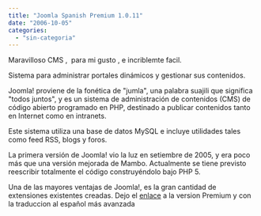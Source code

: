 ```yaml
---
title: "Joomla Spanish Premium 1.0.11"
date: "2006-10-05"
categories: 
  - "sin-categoria"
---
```


Maravilloso CMS ,  para mi gusto , e incriblemte facil.

Sistema para administrar portales dinámicos y gestionar sus contenidos.

Joomla! proviene de la fonética de "jumla", una palabra suajili que significa "todos juntos", y es un sistema de administración de contenidos (CMS) de código abierto programado en PHP, destinado a publicar contenidos tanto en Internet como en intranets.

Este sistema utiliza una base de datos MySQL e incluye utilidades tales como feed RSS, blogs y foros.

La primera versión de Joomla! vio la luz en setiembre de 2005, y era poco más que una versión mejorada de Mambo. Actualmente se tiene previsto reescribir totalmente el código construyéndolo bajo PHP 5.

Una de las mayores ventajas de Joomla!, es la gran cantidad de extensiones existentes creadas. Dejo el [enlace](https://developer.joomla.org/sf/frs/do/downloadFile/projects.spanish/frs.joomla_spanish_premium.joomla_spanish_1_0_11/frs6753?dl=1 "Joomla Premium 1.0.11") a la version Premium y con la traduccion al español más avanzada
